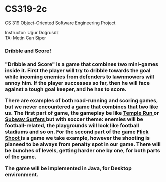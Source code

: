 # CS319-2c
CS 319 Object-Oriented Software Engineering Project <br>

Instructor: Uğur Doğrusöz <br>
TA: Metin Can Siper <br>

<h3> Dribble and Score! <h3>

"Dribble and Score" is a game that combines two mini-games inside it. First the player will try to dribble towards the goal while incoming enemies from defenders to lawnmowers will annoy him. If the player successes so far, then he will face against a tough goal keeper, and he has to score.

There are examples of both road-running and scoring games, but we never encountered a game that combines that two like us. The first part of game, the gameplay be like <a href = "https://play.google.com/store/apps/details?id=com.imangi.templerun&hl=en"> Temple Run </a> or <a href= "https://play.google.com/store/apps/details?id=com.kiloo.subwaysurf&hl=en" >Subway Surfers </a> but with soccer theme: enemies will be football-related, the playgrounds will look like football stadiums and so on. For the second part of the game <a href="https://play.google.com/store/apps/details?id=net.mobilecraft.football&hl=en"> Flick Shoot </a> is a game we take example, however the shooting is planeed to be always from penalty spot in our game. There will be bunches of levels, getting harder one by one, for both parts of the game.

The game will be implemented in Java, for Desktop environment.
